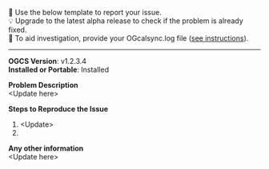 :memo: Use the below template to report your issue.  
:bulb: Upgrade to the latest alpha release to check if the problem is already fixed.  
:paperclip: To aid investigation, provide your OGcalsync.log file ([see instructions](https://github.com/phw198/OutlookGoogleCalendarSync/wiki/Reporting-problems#posting-your-ogcalsynclog-file)).  

----

**OGCS Version**: v1.2.3.4  
**Installed or Portable**: Installed

**Problem Description**  
\<Update here>

**Steps to Reproduce the Issue**  
1. \<Update>
1. 

**Any other information**  
\<Update here>
